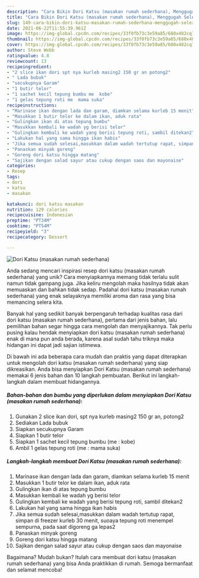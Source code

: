 ```yaml
---
description: "Cara Bikin Dori Katsu (masakan rumah sederhana), Menggugah Selera"
title: "Cara Bikin Dori Katsu (masakan rumah sederhana), Menggugah Selera"
slug: 149-cara-bikin-dori-katsu-masakan-rumah-sederhana-menggugah-selera
date: 2021-06-22T11:55:39.961Z
image: https://img-global.cpcdn.com/recipes/33f0fb73c3e59a85/680x482cq70/dori-katsu-masakan-rumah-sederhana-foto-resep-utama.jpg
thumbnail: https://img-global.cpcdn.com/recipes/33f0fb73c3e59a85/680x482cq70/dori-katsu-masakan-rumah-sederhana-foto-resep-utama.jpg
cover: https://img-global.cpcdn.com/recipes/33f0fb73c3e59a85/680x482cq70/dori-katsu-masakan-rumah-sederhana-foto-resep-utama.jpg
author: Steve Webb
ratingvalue: 4.8
reviewcount: 13
recipeingredient:
- "2 slice ikan dori spt nya kurleb masing2 150 gr an potong2"
- " Lada bubuk"
- "secukupnya Garam"
- "1 butir telor"
- "1 sachet kecil tepung bumbu me  kobe"
- "1 gelas tepung roti me  mama suka"
recipeinstructions:
- "Marinase ikan dengan lada dan garam, diamkan selama kurleb 15 menit"
- "Masukkan 1 butir telor ke dalam ikan, aduk rata"
- "Gulingkan ikan di atas tepung bumbu"
- "Masukkan kembali ke wadah yg berisi telor"
- "Gulingkan kembali ke wadah yang berisi tepung roti, sambil ditekan2"
- "Lakukan hal yang sama hingga ikan habis"
- "Jika semua sudah selesai,masukkan dalam wadah tertutup rapat, simpan di freezer kurleb 30 menit, suoaya tepung roti menempel sempurna, pada saat digoreng ga lepas2"
- "Panaskan minyak goreng"
- "Goreng dori katsu hingga matang"
- "Sajikan dengan salad sayur atau cukup dengan saos dan mayonaise"
categories:
- Resep
tags:
- dori
- katsu
- masakan

katakunci: dori katsu masakan 
nutrition: 129 calories
recipecuisine: Indonesian
preptime: "PT34M"
cooktime: "PT54M"
recipeyield: "3"
recipecategory: Dessert

---
```



![Dori Katsu (masakan rumah sederhana)](https://img-global.cpcdn.com/recipes/33f0fb73c3e59a85/680x482cq70/dori-katsu-masakan-rumah-sederhana-foto-resep-utama.jpg)

Anda sedang mencari inspirasi resep dori katsu (masakan rumah sederhana) yang unik? Cara menyiapkannya memang tidak terlalu sulit namun tidak gampang juga. Jika keliru mengolah maka hasilnya tidak akan memuaskan dan bahkan tidak sedap. Padahal dori katsu (masakan rumah sederhana) yang enak selayaknya memiliki aroma dan rasa yang bisa memancing selera kita.



Banyak hal yang sedikit banyak berpengaruh terhadap kualitas rasa dari dori katsu (masakan rumah sederhana), pertama dari jenis bahan, lalu pemilihan bahan segar hingga cara mengolah dan menyajikannya. Tak perlu pusing kalau hendak menyiapkan dori katsu (masakan rumah sederhana) enak di mana pun anda berada, karena asal sudah tahu triknya maka hidangan ini dapat jadi sajian istimewa.


Di bawah ini ada beberapa cara mudah dan praktis yang dapat diterapkan untuk mengolah dori katsu (masakan rumah sederhana) yang siap dikreasikan. Anda bisa menyiapkan Dori Katsu (masakan rumah sederhana) memakai 6 jenis bahan dan 10 langkah pembuatan. Berikut ini langkah-langkah dalam membuat hidangannya.

<!--inarticleads1-->

##### Bahan-bahan dan bumbu yang diperlukan dalam menyiapkan Dori Katsu (masakan rumah sederhana):

1. Gunakan 2 slice ikan dori, spt nya kurleb masing2 150 gr an, potong2
1. Sediakan  Lada bubuk
1. Siapkan secukupnya Garam
1. Siapkan 1 butir telor
1. Siapkan 1 sachet kecil tepung bumbu (me : kobe)
1. Ambil 1 gelas tepung roti (me : mama suka)




<!--inarticleads2-->

##### Langkah-langkah membuat Dori Katsu (masakan rumah sederhana):

1. Marinase ikan dengan lada dan garam, diamkan selama kurleb 15 menit
1. Masukkan 1 butir telor ke dalam ikan, aduk rata
1. Gulingkan ikan di atas tepung bumbu
1. Masukkan kembali ke wadah yg berisi telor
1. Gulingkan kembali ke wadah yang berisi tepung roti, sambil ditekan2
1. Lakukan hal yang sama hingga ikan habis
1. Jika semua sudah selesai,masukkan dalam wadah tertutup rapat, simpan di freezer kurleb 30 menit, suoaya tepung roti menempel sempurna, pada saat digoreng ga lepas2
1. Panaskan minyak goreng
1. Goreng dori katsu hingga matang
1. Sajikan dengan salad sayur atau cukup dengan saos dan mayonaise




Bagaimana? Mudah bukan? Itulah cara membuat dori katsu (masakan rumah sederhana) yang bisa Anda praktikkan di rumah. Semoga bermanfaat dan selamat mencoba!

